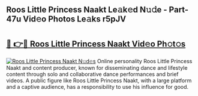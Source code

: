 ## Roos Little Princess Naakt Le𝚊k𝚎d N𝚞𝚍e - Part-47u Vid𝚎o Photos Le𝚊ks r5pJV

# <h2><a href="http://fb8bd5.evod.top/?m=Roos+Little+Princess+Naakt">🔗 👉🔴 Roos Little Princess Naakt Vid𝚎o Ph𝚘t𝚘s</a></h2>

[![Roos Little Princess Naakt N𝚞d𝚎s](https://i.imgur.com/8V9OHl7.gif)](http://fb8bd5.evod.top/?m=Roos+Little+Princess+Naakt)
Online personality Roos Little Princess Naakt and content producer, known for disseminating dance and lifestyle content through solo and collaborative dance performances and brief videos. A public figure like Roos Little Princess Naakt, with a large platform and a captive audience, has a responsibility to use his influence for good. 
